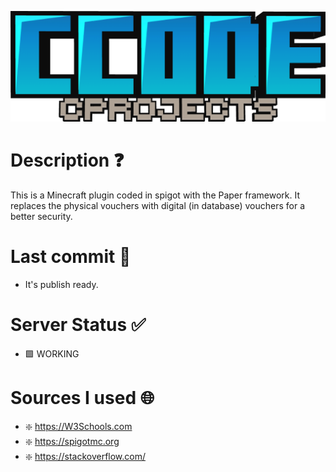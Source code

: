 ![alt text](logo.png)

# Description ❓

This is a Minecraft plugin coded in spigot with the Paper framework. It replaces the physical vouchers with digital (in database) vouchers for a better security.

# Last commit 💯

- It's publish ready.

# Server Status ✅

- 🟩 WORKING

# Sources I used 🌐

- ❇️ https://W3Schools.com
- ❇️ https://spigotmc.org
- ❇️ https://stackoverflow.com/
